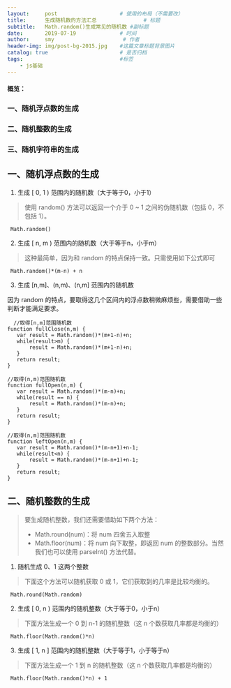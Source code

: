 ```yaml
---
layout:     post                    # 使用的布局（不需要改）
title:      生成随机数的方法汇总               # 标题 
subtitle:   Math.random()生成常见的随机数 #副标题
date:       2019-07-19              # 时间
author:     smy                      # 作者
header-img: img/post-bg-2015.jpg    #这篇文章标题背景图片
catalog: true                       # 是否归档
tags:                               #标签
    - js基础
---
```



#### 概览：
### 一、随机浮点数的生成
### 二、随机整数的生成
### 三、随机字符串的生成

## 一、随机浮点数的生成

1. 生成 [ 0, 1 ) 范围内的随机数（大于等于0，小于1）

> 使用 random() 方法可以返回一个介于 0 ~ 1 之间的伪随机数（包括 0，不包括 1）。

```
 Math.random()
```

2. 生成 [ n, m ) 范围内的随机数（大于等于n，小于m）

> 这种最简单，因为和 random 的特点保持一致。只需使用如下公式即可

```
 Math.random()*(m-n) + n
```

3. 生成 [n,m]、(n,m)、(n,m] 范围内的随机数

因为 random 的特点，要取得这几个区间内的浮点数稍微麻烦些，需要借助一些判断才能满足要求。

```
  //取得[n,m]范围随机数
function fullClose(n,m) {
   var result = Math.random()*(m+1-n)+n;
   while(result>m) {
       result = Math.random()*(m+1-n)+n;
   }
   return result;
}
 
//取得(n,m)范围随机数
function fullOpen(n,m) {
   var result = Math.random()*(m-n)+n;
   while(result == n) {
       result = Math.random()*(m-n)+n;
   }
   return result;
}
 
//取得(n,m]范围随机数
function leftOpen(n,m) {
   var result = Math.random()*(m-n+1)+n-1;
   while(result<n) {
       result = Math.random()*(m-n+1)+n-1;
   }
   return result;
}
```

## 二、随机整数的生成

> 要生成随机整数，我们还需要借助如下两个方法：
> - Math.round(num)：将 num 四舍五入取整
> - Math.floor(num)：将 num 向下取整，即返回 num 的整数部分。当然我们也可以使用 parseInt() 方法代替。

1. 随机生成 0、1 这两个整数
> 下面这个方法可以随机获取 0 或 1，它们获取到的几率是比较均衡的。

```
 Math.round(Math.random)
```

2. 生成 [ 0, n ) 范围内的随机整数（大于等于0，小于n）

> 下面方法生成一个 0 到 n-1 的随机整数（这 n 个数获取几率都是均衡的）

```
 Math.floor(Math.random()*n)
```

3. 生成 [ 1, n ] 范围内的随机整数（大于等于1，小于等于n）

> 下面方法生成一个 1 到 n 的随机整数（这 n 个数获取几率都是均衡的）

```
 Math.floor(Math.random()*n) + 1
